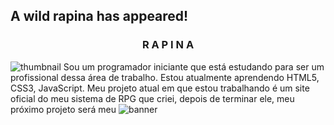 ## A wild rapina has appeared!
<h3 align="center">R A P I N A</h3>

![thumbnail](https://github.com/rapinadescolado/rapinadescolado/assets/163008675/848f7ed3-9d44-4e4b-871b-fba8ff7a76b3)   Sou um programador iniciante que está estudando para ser um profissional dessa área de trabalho. Estou atualmente aprendendo HTML5, CSS3, JavaScript.
   Meu projeto atual em que estou trabalhando é um site oficial do meu sistema de RPG que criei, depois de terminar ele, meu próximo projeto será meu 
![banner](https://github.com/rapinadescolado/rapinadescolado/assets/163008675/4bee25d9-2780-4c86-b5f0-7cf16bb026e9)
